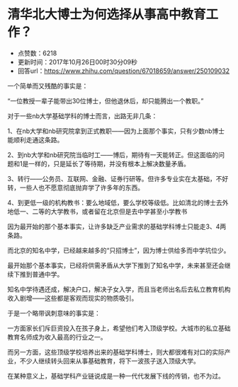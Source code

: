 # 清华北大博士为何选择从事高中教育工作？
- 点赞数：6218
- 更新时间：2017年10月26日00时30分09秒
- 回答url：https://www.zhihu.com/question/67018659/answer/250109032
<body>
 <p data-pid="BQjwFUyz">一个简单而又残酷的事实是：</p>
 <p data-pid="gpmlxUOj">“一位教授一辈子能带出30位博士，但他退休后，却只能腾出一个教职。”</p>
 <p data-pid="ZBrZdQ0w">对于一些nb大学基础学科的博士而言，出路无非几条：</p>
 <p data-pid="bf3yyXDl">1、在nb大学和nb研究院拿到正式教职——因为上面那个事实，只有少数nb博士能顺利走通这条路。</p>
 <p data-pid="YROUp_ww">2、到nb大学和nb研究院当临时工——博后，期待有一天能转正。但这面临的问题和1是一样的，只是延长了等待期，并没有根本上解决数量矛盾。</p>
 <p data-pid="isiCe-SZ">3、转行——公务员、互联网、金融、证券行研等。但许多专业实在太基础，不好转，一些人也不愿意彻底抛弃学了许多年的东西。</p>
 <p data-pid="XCIcaSwu">4、到更低一级的机构教书：要么地域低，要么学校等级低。比如清北的博士去外地低一、二等的大学教书，或者留在北京但是去中学甚至小学教书</p>
 <p data-pid="AK6uBP5D">因为最开始的那个基本事实，让许多缺乏产业需求的基础学科博士只能走3、4两条路。</p>
 <p data-pid="IEn_7aZQ">而北京的知名中学，已经越来越多的“只招博士”，因为博士供给多而中学坑位少。</p>
 <p data-pid="VReR5ps7">最开始那个基本事实，已经将供需矛盾从大学下推到了知名中学，未来甚至还会继续下推到普通中学。</p>
 <p data-pid="hfJyv2nG">知名中学待遇还成，解决户口，解决子女入学，而且当老师出名后去私立教育机构收入剧增——这些都是客观而现实的物质吸引。</p>
 <p data-pid="zNC7WgLi">于是一个略带讽刺意味的事实是：</p>
 <p data-pid="OLN17j7P">一方面家长们斥巨资投入在孩子身上，希望他们考入顶级学校。大城市的私立基础教育名师成为收入最高的行业之一。</p>
 <p data-pid="6uwAqCTV">而另一方面，这些顶级学校培养出来的基础学科博士，则大都很难有对口的实际产业，不少人继续转头回来从事基础教育，将下一波孩子送入顶级大学。</p>
 <p data-pid="EoK4efk_">在某种意义上，基础学科产业链说成是一种一代代发展下线的传销，也不为过。</p>
</body>